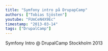 ```yaml
---
title: "Symfony intro på DrupapCamp"
authors: ["Tobias Sjösten"]
youtube: "FUmCeN4X9Ec"
timestamp: "2013-03-14"
tags: ["DrupalCamp"]
---
```


Symfony Intro @ DrupalCamp Stockholm 2013